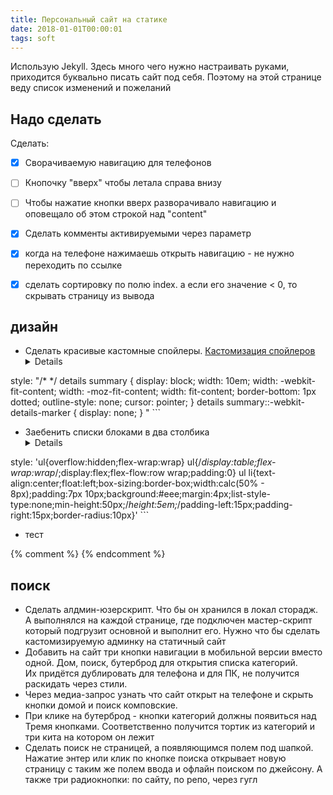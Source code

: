 ```yaml
---
title: Персональный сайт на статике
date: 2018-01-01T00:00:01
tags: soft
---
```


Использую Jekyll. Здесь много чего нужно настраивать руками, приходится буквально писать сайт под себя. Поэтому на этой странице веду список изменений и пожеланий

## Надо сделать

Сделать:  
-[x] Сворачиваемую навигацию для телефонов  
-[ ] Кнопочку "вверх" чтобы летала справа внизу  
-[ ] Чтобы нажатие кнопки вверх разворачивало навигацию и оповещало об этом строкой над "content"
-[x] Сделать комменты активируемыми через параметр  
-[x] когда на телефоне нажимаешь открыть навигацию - не нужно переходить по ссылке
-[x] сделать сортировку по полю index. а если его значение < 0, то скрывать страницу из вывода


## дизайн
- Сделать красивые кастомные спойлеры. [Кастомизация спойлеров](http://shpargalkablog.ru/2013/04/details-html.html)
	<details markdown="1">
	```
style: "/*  */ details summary { display: block; width: 10em; width: -webkit-fit-content; width: -moz-fit-content; width: fit-content; border-bottom: 1px dotted; outline-style: none; cursor: pointer; }  details summary::-webkit-details-marker { display: none; } "
	```
	</details>
- Заебенить списки блоками в два столбика
	<details markdown="1">
	```
style: 'ul{overflow:hidden;flex-wrap:wrap} ul{/*display:table;flex-wrap:wrap*/;display:flex;flex-flow:row wrap;padding:0} ul li{text-align:center;float:left;box-sizing:border-box;width:calc(50% - 8px);padding:7px 10px;background:#eee;margin:4px;list-style-type:none;min-height:50px;/*height:5em;*/padding-left:15px;padding-right:15px;border-radius:10px}'
	```
	</details>
- тест


{% comment %}
{% endcomment %}

## поиск

- Сделать алдмин-юзерскрипт. Что бы он хранился в локал сторадж. А выполнялся на каждой странице, где подключен мастер-скрипт который подгрузит основной и выполнит его. Нужно что бы сделать кастомизируемую админку на статичный сайт
- Добавить на сайт три кнопки навигации в мобильной версии вместо одной. Дом, поиск, бутерброд для открытия списка категорий.  
Их придётся дублировать для телефона и для ПК, не получится раскидать через стили. 
- Через медиа-запрос узнать что сайт открыт на телефоне и скрыть кнопки домой и поиск комповские. 
- При клике на бутерброд - кнопки категорий должны появиться над Тремя кнопками. Соответственно получится тортик из категорий и три кита на котором он лежит
- Сделать поиск не страницей, а появляющимся полем под шапкой. Нажатие энтер или клик по кнопке поиска открывает новую страницу с таким же полем ввода и офлайн поиском по джейсону. А также три радиокнопки: по сайту, по репо, через гугл
